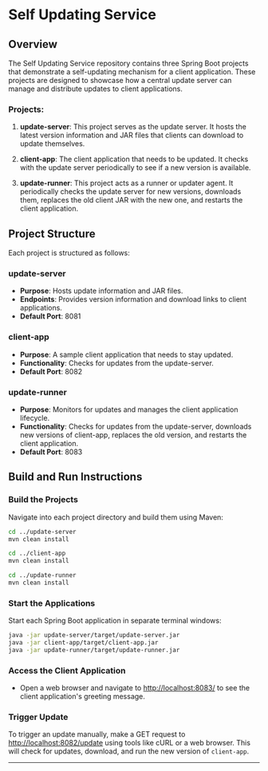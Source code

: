 Self Updating Service
=====================

Overview
--------

The Self Updating Service repository contains three Spring Boot projects that demonstrate a self-updating mechanism for a client application. These projects are designed to showcase how a central update server can manage and distribute updates to client applications.

### Projects:

1.  **update-server**: This project serves as the update server. It hosts the latest version information and JAR files that clients can download to update themselves.

2.  **client-app**: The client application that needs to be updated. It checks with the update server periodically to see if a new version is available.

3.  **update-runner**: This project acts as a runner or updater agent. It periodically checks the update server for new versions, downloads them, replaces the old client JAR with the new one, and restarts the client application.


Project Structure
-----------------

Each project is structured as follows:

### update-server

*   **Purpose**: Hosts update information and JAR files.
*   **Endpoints**: Provides version information and download links to client applications.
*   **Default Port**: 8081

### client-app

*   **Purpose**: A sample client application that needs to stay updated.
*   **Functionality**: Checks for updates from the update-server.
*   **Default Port**: 8082

### update-runner

*   **Purpose**: Monitors for updates and manages the client application lifecycle.
*   **Functionality**: Checks for updates from the update-server, downloads new versions of client-app, replaces the old version, and restarts the client application.
*   **Default Port**: 8083

Build and Run Instructions
--------------------------

### Build the Projects

Navigate into each project directory and build them using Maven:

```bash
cd ../update-server
mvn clean install

cd ../client-app
mvn clean install

cd ../update-runner
mvn clean install
```

### Start the Applications

Start each Spring Boot application in separate terminal windows:

```bash
java -jar update-server/target/update-server.jar
java -jar client-app/target/client-app.jar
java -jar update-runner/target/update-runner.jar
```

### Access the Client Application

*   Open a web browser and navigate to [http://localhost:8083/](http://localhost:8083/) to see the client application's greeting message.

### Trigger Update

To trigger an update manually, make a GET request to [http://localhost:8082/update](http://localhost:8082/update) using tools like cURL or a web browser. This will check for updates, download, and run the new version of `client-app`.

* * *

